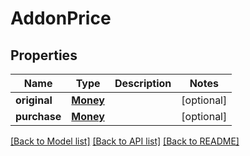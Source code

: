 # AddonPrice


## Properties
Name | Type | Description | Notes
------------ | ------------- | ------------- | -------------
**original** | [**Money**](Money.md) |  | [optional] 
**purchase** | [**Money**](Money.md) |  | [optional] 

[[Back to Model list]](../README.md#documentation-for-models) [[Back to API list]](../README.md#documentation-for-api-endpoints) [[Back to README]](../README.md)


